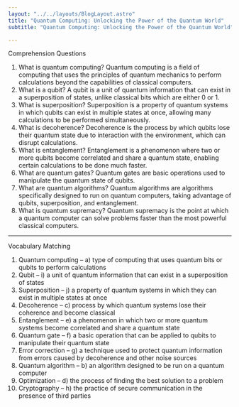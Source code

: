 ```yaml
---
layout: "../../layouts/BlogLayout.astro"
title: "Quantum Computing: Unlocking the Power of the Quantum World"
subtitle: "Quantum Computing: Unlocking the Power of the Quantum World"

---
```


Comprehension Questions
1.	What is quantum computing?
Quantum computing is a field of computing that uses the principles of quantum mechanics to perform calculations beyond the capabilities of classical computers.
2.	What is a qubit?
A qubit is a unit of quantum information that can exist in a superposition of states, unlike classical bits which are either 0 or 1.
3.	What is superposition?
Superposition is a property of quantum systems in which qubits can exist in multiple states at once, allowing many calculations to be performed simultaneously.
4.	What is decoherence?
Decoherence is the process by which qubits lose their quantum state due to interaction with the environment, which can disrupt calculations.
5.	What is entanglement?
Entanglement is a phenomenon where two or more qubits become correlated and share a quantum state, enabling certain calculations to be done much faster.
6.	What are quantum gates?
Quantum gates are basic operations used to manipulate the quantum state of qubits.
7.	What are quantum algorithms?
Quantum algorithms are algorithms specifically designed to run on quantum computers, taking advantage of qubits, superposition, and entanglement.
8.	What is quantum supremacy?
Quantum supremacy is the point at which a quantum computer can solve problems faster than the most powerful classical computers.
________________________________________
Vocabulary Matching
1.	Quantum computing – a) type of computing that uses quantum bits or qubits to perform calculations
2.	Qubit – i) a unit of quantum information that can exist in a superposition of states
3.	Superposition – j) a property of quantum systems in which they can exist in multiple states at once
4.	Decoherence – c) process by which quantum systems lose their coherence and become classical
5.	Entanglement – e) a phenomenon in which two or more quantum systems become correlated and share a quantum state
6.	Quantum gate – f) a basic operation that can be applied to qubits to manipulate their quantum state
7.	Error correction – g) a technique used to protect quantum information from errors caused by decoherence and other noise sources
8.	Quantum algorithm – b) an algorithm designed to be run on a quantum computer
9.	Optimization – d) the process of finding the best solution to a problem
10.	Cryptography – h) the practice of secure communication in the presence of third parties
